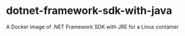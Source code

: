 # dotnet-framework-sdk-with-java
A Docker image of .NET Framework SDK with JRE  for a Linux container 
